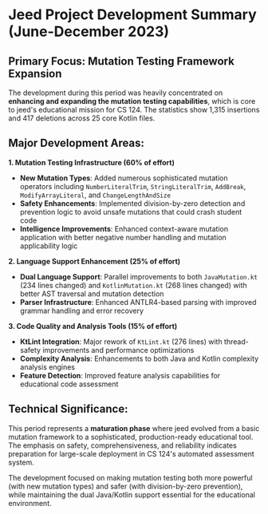 # Jeed Project Development Summary (June-December 2023)

## Primary Focus: Mutation Testing Framework Expansion

The development during this period was heavily concentrated on **enhancing and expanding the mutation testing capabilities**, which is core to jeed's educational mission for CS 124. The statistics show 1,315 insertions and 417 deletions across 25 core Kotlin files.

## Major Development Areas:

**1. Mutation Testing Infrastructure (60% of effort)**
- **New Mutation Types**: Added numerous sophisticated mutation operators including `NumberLiteralTrim`, `StringLiteralTrim`, `AddBreak`, `ModifyArrayLiteral`, and `ChangeLengthAndSize`
- **Safety Enhancements**: Implemented division-by-zero detection and prevention logic to avoid unsafe mutations that could crash student code
- **Intelligence Improvements**: Enhanced context-aware mutation application with better negative number handling and mutation applicability logic

**2. Language Support Enhancement (25% of effort)**
- **Dual Language Support**: Parallel improvements to both `JavaMutation.kt` (234 lines changed) and `KotlinMutation.kt` (268 lines changed) with better AST traversal and mutation detection
- **Parser Infrastructure**: Enhanced ANTLR4-based parsing with improved grammar handling and error recovery

**3. Code Quality and Analysis Tools (15% of effort)**
- **KtLint Integration**: Major rework of `KtLint.kt` (276 lines) with thread-safety improvements and performance optimizations
- **Complexity Analysis**: Enhancements to both Java and Kotlin complexity analysis engines
- **Feature Detection**: Improved feature analysis capabilities for educational code assessment

## Technical Significance:

This period represents a **maturation phase** where jeed evolved from a basic mutation framework to a sophisticated, production-ready educational tool. The emphasis on safety, comprehensiveness, and reliability indicates preparation for large-scale deployment in CS 124's automated assessment system.

The development focused on making mutation testing both more powerful (with new mutation types) and safer (with division-by-zero prevention), while maintaining the dual Java/Kotlin support essential for the educational environment.